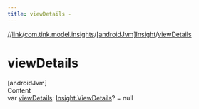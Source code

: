 ```yaml
---
title: viewDetails -
---
```

//[link](../../index.md)/[com.tink.model.insights](../index.md)/[[androidJvm]Insight](index.md)/[viewDetails](view-details.md)



# viewDetails  
[androidJvm]  
Content  
var [viewDetails](view-details.md): [Insight.ViewDetails](-view-details/index.md)? = null  



